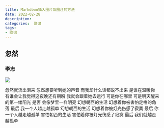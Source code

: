 ```yaml
---
title: Markdown插入图片及图注的方法
date: 2022-02-28
description: 
categories:  歌词
tags:
- 歌词
---
```

<script src="prism.js"></script>
<link href="themes/prism.css" rel="stylesheet" />

## 忽然

### 李志
![](../_posts/images/1.jpg)

忽然就流出泪来
忽然想要听到她的声音
而我却什么话都说不出来
是谁在温暖你
有谁会让我觉得这夜晚还有期盼
我就会跟着她去远行
可是你在哪里
可是明天醒来的第一缕阳光
是否 会像梦里一样明亮
幻想朝西的生活
幻想着你被害怕定格的角落
最后 我一个人越走越孤单
幻想朝西的生活 幻想着你被灯光伤感了寂寞
最后 你一个人越走越孤单
害怕朝西的生活 
害怕着你被灯光伤感了寂寞
最后 我们就越走越孤单